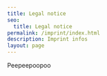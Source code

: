 ```yaml
---
title: Legal notice
seo:
  title: Legal notice
permalink: /imprint/index.html
description: Imprint infos
layout: page
---
```


Peepeepoopoo


